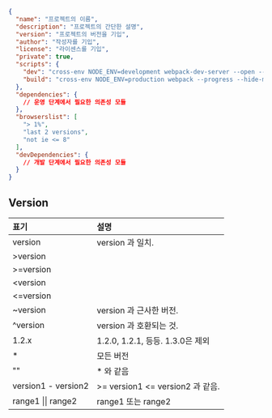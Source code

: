 ```json
{
  "name": "프로젝트의 이름",
  "description": "프로젝트의 간단한 설명",
  "version": "프로젝트의 버전을 기입",
  "author": "작성자를 기입",
  "license": "라이센스를 기입",
  "private": true,
  "scripts": {
    "dev": "cross-env NODE_ENV=development webpack-dev-server --open --hot",
    "build": "cross-env NODE_ENV=production webpack --progress --hide-modules"
  },
  "dependencies": {
    // 운영 단계에서 필요한 의존성 모듈 
  },
  "browserslist": [
    "> 1%",
    "last 2 versions",
    "not ie <= 8"
  ],
  "devDependencies": {
    // 개발 단계에서 필요한 의존성 모듈 
  }
}
```


## Version

| 표기                | 설명
| :---               | :---
| version            | version 과 일치.
| &gt;version        |
| &gt;=version       |
| &lt;version        |
| &lt;=version       |
| ~version           | version 과 근사한 버전.
| ^version           | version 과 호환되는 것.
| 1.2.x              | 1.2.0, 1.2.1, 등등. 1.3.0은 제외
| *                  | 모든 버전
| ""                 | * 와 같음
| version1 - version2| &gt;= version1 &lt;= version2 과 같음.
| range1 \|\| range2 | range1 또는 range2


